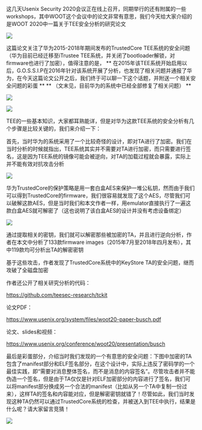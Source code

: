  这几天Usenix Security 2020会议正在线上召开，同期举行的还有附属的一些workshops，其中WOOT这个会议中的论文非常有意思，我们今天给大家介绍的是WOOT 2020中一篇关于TEE安全分析的研究论文   
 

  ![](https://mmbiz.qpic.cn/sz_mmbiz_png/Ugr3WBm6od9azzd030OpwAS4nE2KQ4qCvr1XFeMl3ch0A50sko6nzFv0rP5IU5pjcgSfX4hibh8DibJlR3Wwic1mg/640?wx_fmt=png) 

  这篇论文关注了华为2015-2018年期间发布的TrustedCore TEE系统的安全问题（华为目前已经迁移至iTrustee TEE系统，并关闭了bootloader解锁，对firmware也进行了加密），值得注意的是， ** 在2015年该TEE系统开始启用以后，G.O.S.S.I.P在2016年针对该系统开展了分析，也发现了相关问题并通报了华为，在今天这篇论文公开之后，我们终于可以聊一下这个话题，并附送一个相关安全问题的彩蛋 ** ** （文末见，目前华为的系统中已经全部修复了相关问题） ** 

    
 

  ![](https://mmbiz.qpic.cn/sz_mmbiz_png/Ugr3WBm6od9azzd030OpwAS4nE2KQ4qC3LQA8OVdrtj5Sx0X82uPWW03r85HNZRGO3qOzsibDZL1icYt1pljQs0w/640?wx_fmt=png) 

  ![](https://mmbiz.qpic.cn/sz_mmbiz_png/Ugr3WBm6od9azzd030OpwAS4nE2KQ4qCZ91pXmt9EtYpyF32RAqwvvyNE7biarXsRtxwNerib2OeRB7bPuOj0LWg/640?wx_fmt=png) 

  TEE的一些基本知识，大家都耳熟能详，但是对华为这款TEE系统的安全分析有几个步骤是比较关键的，我们来介绍一下：   
 

    
 

  首先，当时华为的系统采用了一个比较奇怪的设计，即对TA进行了加密。我们在当时分析的时候就指出，TEE系统其实并不需要对TA进行加密，而只需要进行签名，这是因为TEE系统的镜像可能会被逆向，对TA的加载过程就会暴露，实际上并不能有效对抗攻击分析 

    
 

  ![](https://mmbiz.qpic.cn/sz_mmbiz_png/Ugr3WBm6od9azzd030OpwAS4nE2KQ4qCQuY5ViaTTseT9mMiacThAicTSegiaqFzPHUABgoXVeBAbKvjPq6Zm05fTA/640?wx_fmt=png) 

  华为TrustedCore的保护策略是用一套白盒AES来保护一堆公私钥，然而由于我们可以得到TrustedCore的firmware，我们很容易就发现了这个AES，尽管我们可以破解这款AES，但是当时我们和本文作者一样，用emulator直接执行了一遍这款白盒AES就可解密了（这也说明了该白盒AES的设计并没有考虑设备绑定） 

    
 

  ![](https://mmbiz.qpic.cn/sz_mmbiz_png/Ugr3WBm6od9azzd030OpwAS4nE2KQ4qC3ge7QbVftryUXibqLeS0vkWsic106a4uJ7WDvuL4micao4T445oHiac4cA/640?wx_fmt=png) 

  通过提取相关的密钥，我们就可以解密那些被加密的TA，并且进行逆向分析，作者在本文中分析了133款firmware images（2015年7月至2018年四月发布），其中119款均可分析出TA的解密密钥 

    
 

  基于这些攻击，作者发现了TrustedCore系统中的KeyStore TA的安全问题，继而攻破了全磁盘加密 

    
 

  作者还公开了相关研究分析的代码： 

  https://github.com/teesec-research/tckit 

    
 

  论文PDF： 

  https://www.usenix.org/system/files/woot20-paper-busch.pdf 

    
 

  论文、slides和视频： 

  https://www.usenix.org/conference/woot20/presentation/busch 

    
 

  最后是彩蛋部分，介绍当时我们发现的一个有意思的安全问题：下图中加密的TA包含了manifest部分和ELF签名部分，在这个设计中，实际上违反了密码学的一个最佳实践，即“需要对消息整体签名，而不是消息的内容签名”。尽管攻击者并不能伪造一个签名，但是由于TA仅仅是针对ELF加密部分的内容进行了签名，我们可以将manifest部分换成另一个合法的manifest（比如从另一个TA中复制一份过来），这样TA的签名和内容能对应，但是解密密钥就错了！尽管如此，我们当时发现这种TA仍然可以通过TrustedCore系统的检查，并被送入到TEE中执行，结果是什么呢？请大家留言竞猜！ 

    
 

  ![](https://mmbiz.qpic.cn/sz_mmbiz_png/Ugr3WBm6od9azzd030OpwAS4nE2KQ4qCn2W4JLjrMfibfJqBE4MvHgBxgJySAFDic9yn6ZphRVial8RKIYic563Odg/640?wx_fmt=png) 

    
 

